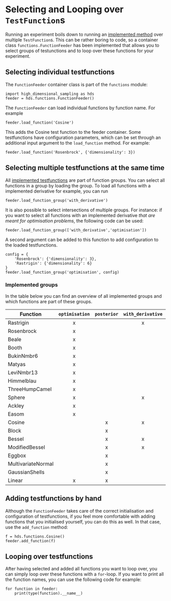 # Selecting and Looping over `TestFunction`s

Running an experiment boils down to running an
[implemented method](01_creating_a_method.md) over multiple `TestFunction`s. 
This can be rather boring to code, so a container class 
`functions.FunctionFeeder` has been implemented that allows you to select 
groups of testunctions and to loop over these functions for your experiment.

## Selecting individual testfunctions
The `FunctionFeeder` container class is part of the `functions` module:

    import high_dimensional_sampling as hds
    feeder = hds.functions.FunctionFeeder()

The `FunctionFeeder` can load individual functions by function name. For 
example

    feeder.load_function('Cosine')

This adds the Cosine test function to the feeder container. Some testfunctions
have configuration parameters, which can be set through an additional input
argument to the `load_function` method. For example:

    feeder.load_function('Rosenbrock', {'dimensionality': 3})

## Selecting multiple testfunctions at the same time

All [implemented testfunctions](02_using_testfunctions.md) are part of 
function groups. You can select all functions in a group by loading the group.
To load all functions with a implemented derivative for example, you can run

    feeder.load_function_group('with_derivative')

It is also possible to select intersections of multiple groups. For instance:
if you want to select all functions with an implemented derivative *that are
meant for optimisation problems*, the following code can be used:

    feeder.load_function_group(['with_derivative','optimisation'])

A second argument can be added to this function to add configuration to the
loaded testfunctions.

    config = {
        'Rosenbrock': {'dimensionality': 3},
        'Rastrigin': {'dimensionality': 6}
    }
    feeder.load_function_group('optimisation', config)

### Implemented groups
In the table below you can find an overview of all implemented groups and
which functions are part of these groups.

| Function | `optimisation `| `posterior` | `with_derivative` | `no_derivative` | `bounded` | `unbounded` |
| --- | :---: | :---: | :---: | :---: | :---: | :---: |
| Rastrigin          | x |   | x |   | x |   |
| Rosenbrock         | x |   |   | x |   | x |
| Beale              | x |   |   | x | x |   |
| Booth              | x |   |   | x | x |   |
| BukinNmbr6         | x |   |   | x | x |   |
| Matyas             | x |   |   | x | x |   |
| LeviNmbr13         | x |   |   | x | x |   |
| Himmelblau         | x |   |   | x | x |   |
| ThreeHumpCamel     | x |   |   | x | x |   |
| Sphere             | x |   | x |   |   | x |
| Ackley             | x |   |   | x | x |   |
| Easom              | x |   |   | x | x |   |
| Cosine             |   | x | x |   | x |   |
| Block              |   | x |   | x |   | x |
| Bessel             |   | x | x |   | x |   |
| ModifiedBessel     |   | x | x |   | x |   |
| Eggbox             |   | x |   | x | x |   |
| MultivariateNormal |   | x |   | x | x |   |
| GaussianShells     |   | x |   | x | x |   |
| Linear             | x | x |   | x | x |   |

## Adding testfunctions by hand
Although the `FunctionFeeder` takes care of the correct initialisation and
configuration of testfunctions, if you feel more comfortable with adding
functions that you initialised yourself, you can do this as well. In that
case, use the `add_function` method:

    f = hds.functions.Cosine()
    feeder.add_function(f)

## Looping over testfunctions
After having selected and added all functions you want to loop over, you
can simply loop over these functions with a `for`-loop. If you want to print
all the function names, you can use the following code for example:

    for function in feeder:
        print(type(function).__name__)